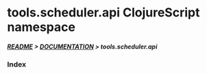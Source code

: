 
# tools.scheduler.api ClojureScript namespace

##### [README](../../../../README.md) > [DOCUMENTATION](../../../COVER.md) > tools.scheduler.api

### Index